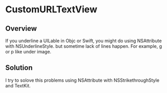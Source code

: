 # CustomURLTextView
## Overview
If you underline a UILable in Objc or Swift, you might do using NSAttribute with NSUnderlineStyle.
but sometime lack of lines happen.
For example, g or p like under image.

## Solution
I try to solove this problems using NSAttribute with NSStrikethroughStyle and TextKit.

